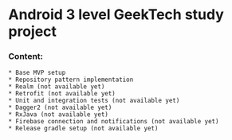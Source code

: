 # Android 3 level GeekTech study project

### Content:
    * Base MVP setup
    * Repository pattern implementation
    * Realm (not available yet)
    * Retrofit (not available yet)
    * Unit and integration tests (not available yet)
    * Dagger2 (not available yet)
    * RxJava (not available yet)
    * Firebase connection and notifications (not available yet)
    * Release gradle setup (not available yet)
    